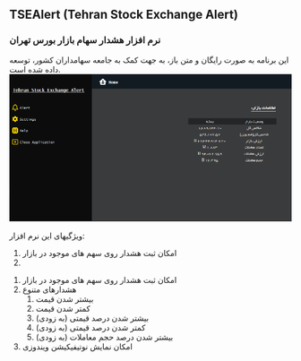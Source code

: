 ## TSEAlert (Tehran Stock Exchange Alert)
### نرم افزار هشدار سهام بازار بورس تهران

این برنامه به صورت رایگان و متن باز، به جهت کمک به جامعه سهامداران کشور، توسعه داده شده است.
![](/images/001.png)

ویژگیهای این نرم افزار:
1. امکان ثبت هشدار روی سهم های موجود در بازار
2. 

<ol>
  <li>امکان ثبت هشدار روی سهم های موجود در بازار</li>
  <li>هشدارهای متنوع
    <ol>
      <li>بیشتر شدن قیمت</li>
      <li>کمتر شدن قیمت</li>
      <li>بیشتر شدن درصد قیمتی (به زودی)</li>
      <li>کمتر شدن درصد قیمتی (به زودی)</li>
      <li>بیشتر شدن درصد حجم معاملات (به زودی)</li>
    </ol>
  </li>
  <li>امکان نمایش نوتیفیکیشن ویندوزی</li>
</ol>
